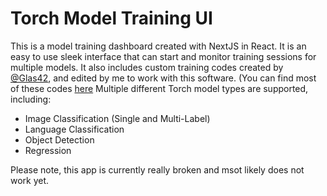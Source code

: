 # Torch Model Training UI
This is a model training dashboard created with NextJS in React.
It is an easy to use sleek interface that can start and monitor training sessions for multiple models.
It also includes custom training codes created by [@Glas42](https://github.com/Glas42), and edited by me to work with this software. (You can find most of these codes [here](https://github.com/Glas42/Torch-ML)
Multiple different Torch model types are supported, including:

- Image Classification (Single and Multi-Label)
- Language Classification
- Object Detection
- Regression

Please note, this app is currently really broken and msot likely does not work yet.
